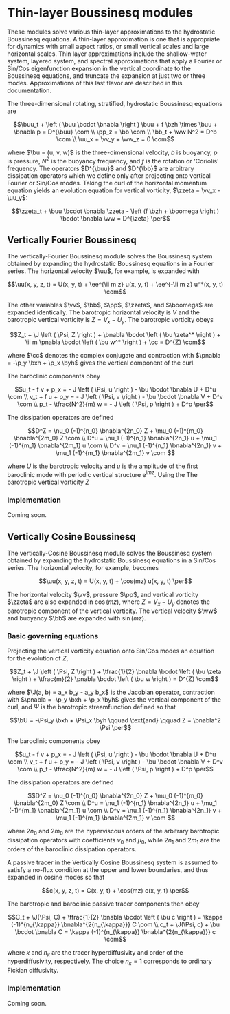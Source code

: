 # Thin-layer Boussinesq modules

```math
\newcommand{\bcdot}{\boldsymbol \cdot}
\newcommand{\bnabla}{\boldsymbol \nabla}
\newcommand{\pnabla}{\bnabla_{\! \perp}}

\newcommand{\com}{\, ,}
\newcommand{\per}{\, .}

\newcommand{\bu}{\boldsymbol u}
\newcommand{\bU}{\boldsymbol U}
\newcommand{\buu}{\boldsymbol{\hat{u}}}
\newcommand{\bb}{\hat{b}}
\newcommand{\pp}{\hat{p}}
\newcommand{\ww}{\hat{w}}
\newcommand{\uu}{\hat{u}}
\newcommand{\vv}{\hat{v}}
\newcommand{\zzeta}{\hat{\zeta}}
\newcommand{\oomega}{\hat{\omega}}
\newcommand{\boomega}{\boldsymbol{\oomega}}

\newcommand{\bxh}{\mathbf{\hat{x}}}
\newcommand{\byh}{\mathbf{\hat{y}}}
\newcommand{\bzh}{\mathbf{\hat{z}}}
\newcommand{\ii}{\mathrm{i}}
\newcommand{\ee}{\mathrm{e}}
\newcommand{\cc}{\mathrm{c}}
\newcommand{\J}{\mathrm{J}}

\newcommand{\p}{\partial}
```

These modules solve various thin-layer approximations to the hydrostatic Boussinesq
equations. A thin-layer approximation is one that is appropriate for dynamics with
small aspect ratios, or small vertical scales and large horizontal scales. 
Thin layer approximations include the shallow-water system, layered system, and 
spectral approximations that apply a Fourier or Sin/Cos eigenfunction expansion in the
vertical coordinate to the Boussinesq equations, and truncate the expansion at just 
two or three modes. Approximations of this last flavor are described in this documentation.

The three-dimensional rotating, stratified, hydrostatic Boussinesq equations are

```math
\buu_t + \left ( \buu \bcdot \bnabla \right ) \buu + f \bzh \times \buu + \bnabla p = D^{\buu} \com \\
\pp_z = \bb \com \\
\bb_t + \ww N^2 = D^b \com \\
\uu_x + \vv_y + \ww_z = 0 \com
```

where $\bu = (u, v, w)$ is the three-dimensional velocity, $b$ is buoyancy, $p$ is pressure, $N^2$ is the 
buoyancy frequency, and $f$ is the rotation or 'Coriolis' frequency. The operators $D^{\buu}$ and $D^{\bb}$ are 
arbitrary dissipation operators which we define only after projecting onto vertical Fourier or Sin/Cos modes.
Taking the curl of the horizontal momentum equation yields an evolution
equation for vertical vorticity, $\zzeta = \vv_x - \uu_y$:

```math
\zzeta_t + \buu \bcdot \bnabla \zzeta - \left (f \bzh + \boomega \right )
    \bcdot \bnabla \ww = D^{\zeta} \per
```

## Vertically Fourier Boussinesq

The vertically-Fourier Boussinesq module solves the Boussinesq system obtained by expanding the hydrostatic
Boussinesq equations in a Fourier series. The horizontal velocity $\uu$, for example, is expanded with

```math
\uu(x, y, z, t) = U(x, y, t) + \ee^{\ii m z} u(x, y, t) + \ee^{-\ii m z} u^*(x, y, t) \com
```

The other variables $\vv$, $\bb$, $\pp$, $\zzeta$, and $\boomega$ are expanded identically. The barotropic 
horizontal velocity is $V$ and the barotropic vertical vorticity is $Z = V_x - U_y$. The barotropic
vorticity obeys
```math
Z_t + \J \left ( \Psi, Z \right ) 
    + \bnabla \bcdot \left ( \bu \zeta^* \right ) + \ii m \pnabla \bcdot \left ( \bu w^* \right ) + \cc
    = D^{Z} \com
```

where $\cc$ denotes the complex conjugate and contraction with $\pnabla = -\p_y \bxh + \p_x \byh$ 
gives the vertical component of the curl.

The baroclinic components obey

```math
u_t - f v + p_x = - J \left ( \Psi, u \right ) - \bu \bcdot \bnabla U + D^u \com \\
v_t + f u + p_y = - J \left ( \Psi, v \right ) - \bu \bcdot \bnabla V + D^v \com \\
p_t - \tfrac{N^2}{m} w = - J \left ( \Psi, p \right ) + D^p \per
```

The dissipation operators are defined

```math
D^Z = \nu_0 (-1)^{n_0} \bnabla^{2n_0} Z + \mu_0 (-1)^{m_0} \bnabla^{2m_0} Z \com \\
D^u = \nu_1 (-1)^{n_1} \bnabla^{2n_1} u + \mu_1 (-1)^{m_1} \bnabla^{2m_1} u \com \\
D^v = \nu_1 (-1)^{n_1} \bnabla^{2n_1} v + \mu_1 (-1)^{m_1} \bnabla^{2m_1} v \com 
```

where $U$ is the barotropic velocity and $u$ is the amplitude of the first baroclinic mode with periodic 
vertical structure $\mathrm{e}^{\mathrm{i} m z}$. Using the The barotropic vertical vorticity $Z$

### Implementation

Coming soon.


## Vertically Cosine Boussinesq

The vertically-Cosine Boussinesq module solves the Boussinesq system obtained by expanding the 
hydrostatic Boussinesq equations in a Sin/Cos series. The horizontal velocity, for example, becomes

```math
\uu(x, y, z, t) = U(x, y, t) + \cos(mz) u(x, y, t) \per
```

The horizontal velocity $\vv$, pressure $\pp$, and vertical vorticity $\zzeta$ are also expanded in $\cos(mz)$, 
where $Z = V_x - U_y$ denotes the barotropic component of the vertical vorticity. The vertical velocity $\ww$ 
and buoyancy $\bb$ are expanded with $\sin(mz)$. 

### Basic governing equations

Projecting the vertical vorticity equation onto Sin/Cos modes an equation for the evolution of $Z$,

```math
Z_t + \J \left ( \Psi, Z \right ) 
    + \tfrac{1}{2} \bnabla \bcdot \left ( \bu \zeta \right ) + \tfrac{m}{2} \pnabla \bcdot \left ( \bu w \right )
    = D^{Z} \com
```

where $\J(a, b) = a_x b_y - a_y b_x$ is the Jacobian operator, contraction with $\pnabla = -\p_y \bxh + \p_x \byh$ 
gives the vertical component of the curl, and $\Psi$ is the barotropic streamfunction defined so that

```math
\bU = -\Psi_y \bxh + \Psi_x \byh \qquad \text{and} \qquad Z = \bnabla^2 \Psi \per
```

The baroclinic components obey

```math
u_t - f v + p_x = - J \left ( \Psi, u \right ) - \bu \bcdot \bnabla U + D^u \com \\
v_t + f u + p_y = - J \left ( \Psi, v \right ) - \bu \bcdot \bnabla V + D^v \com \\
p_t - \tfrac{N^2}{m} w = - J \left ( \Psi, p \right ) + D^p \per
```

The dissipation operators are defined

```math
D^Z = \nu_0 (-1)^{n_0} \bnabla^{2n_0} Z + \mu_0 (-1)^{m_0} \bnabla^{2m_0} Z \com \\
D^u = \nu_1 (-1)^{n_1} \bnabla^{2n_1} u + \mu_1 (-1)^{m_1} \bnabla^{2m_1} u \com \\
D^v = \nu_1 (-1)^{n_1} \bnabla^{2n_1} v + \mu_1 (-1)^{m_1} \bnabla^{2m_1} v \com 
```

where $2n_0$ and $2m_0$ are the hyperviscous orders of the arbitrary barotropic dissipation operators 
with coefficients $\nu_0$ and $\mu_0$, while $2n_1$ and $2m_1$ are the orders of the baroclinic 
dissipation operators.

A passive tracer in the Vertically Cosine Boussinesq system is assumed to satisfy a no-flux condition
at the upper and lower boundaries, and thus expanded in cosine modes so that

```math
c(x, y, z, t) = C(x, y, t) + \cos(mz) c(x, y, t) \per
```

The barotropic and baroclinic passive tracer components then obey

```math
C_t + \J(\Psi, C) + \tfrac{1}{2} \bnabla \bcdot \left ( \bu c \right ) = 
    \kappa (-1)^{n_{\kappa}} \bnabla^{2{n_{\kappa}}} C \com \\
c_t + \J(\Psi, c) + \bu \bcdot \bnabla C = \kappa (-1)^{n_{\kappa}} \bnabla^{2{n_{\kappa}}} c \com
```

where $\kappa$ and $n_{\kappa}$ are the tracer hyperdiffusivity and order of the hyperdiffusivity, respectively. 
The choice $n_{\kappa} = 1$ corresponds to ordinary Fickian diffusivity.

### Implementation

Coming soon.
